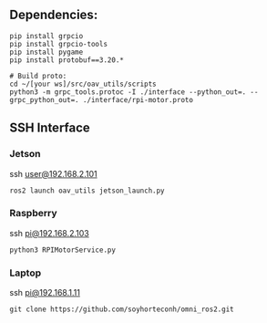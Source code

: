 ## Dependencies:
```Shell
pip install grpcio
pip install grpcio-tools
pip install pygame
pip install protobuf==3.20.*

# Build proto:
cd ~/[your ws]/src/oav_utils/scripts
python3 -m grpc_tools.protoc -I ./interface --python_out=. --grpc_python_out=. ./interface/rpi-motor.proto
```

## SSH Interface
### Jetson
ssh user@192.168.2.101
```Shell
ros2 launch oav_utils jetson_launch.py
```

### Raspberry
ssh pi@192.168.2.103
```Shell
python3 RPIMotorService.py
```

### Laptop
ssh pi@192.168.1.11
```Shell
git clone https://github.com/soyhorteconh/omni_ros2.git
```
